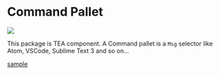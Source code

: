# Command Pallet

![](https://i.gyazo.com/7ac8a39c5b528b6115f6e0c366babcfc.gif)

This package is TEA component. A Command pallet is a `Msg` selector like Atom, VSCode, Sublime Text 3 and so on...

[sample](https://github.com/miyamoen/elm-command-pallet/blob/master/src/Sample.elm)
